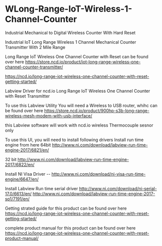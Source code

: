 # WLong-Range-IoT-Wireless-1-Channel-Counter
Industrial Mechanical to Digital Wireless Counter With Hard Reset



Industrial IoT Long Range Wireless 1 Channel Mechanical Counter Transmitter With 2 Mile Range

Long Range IoT Wireless One Channel Counter with Reset can be found over here https://store.ncd.io/product/iot-long-range-wireless-one-channel-counter-transmitter/

https://ncd.io/long-range-iot-wireless-one-channel-counter-with-reset-getting-started/ 

Labview Driver for ncd.io Long Range IoT Wireless One Channel Counter with Reset Transmitter

To use this Labview Utility You will need a Wireless to USB router, whihc can be found over here https://store.ncd.io/product/900hp-s3b-long-range-wireless-mesh-modem-with-usb-interface/

this Labview software will work with ncd.io wireless Thermocouple sesnor only

To use this UI, you will need to install following drivers Install run time engine from here 64bit http://www.ni.com/download/labview-run-time-engine-2017/6821/en/

32 bit http://www.ni.com/download/labview-run-time-engine-2017/6822/en/

Install NI Visa Driver -- http://www.ni.com/download/ni-visa-run-time-engine/6647/en/

Install Labview Run time serial driver http://www.ni.com/download/ni-serial-17.0/6613/en/
http://www.ni.com/download/labview-run-time-engine-2017-sp1/7191/en/

Getting strated guide for this product can be found over here https://ncd.io/long-range-iot-wireless-one-channel-counter-with-reset-getting-started/

complete product manual for this product can be found over here https://ncd.io/long-range-iot-wireless-one-channel-counter-with-reset-product-manual/
